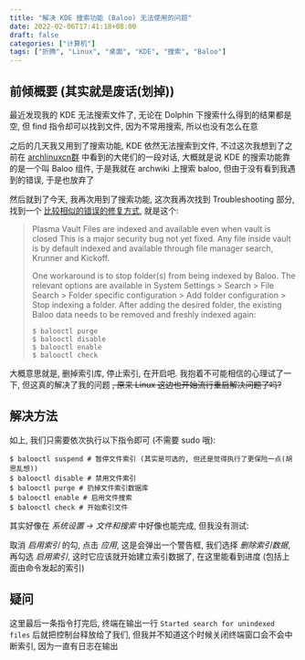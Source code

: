 ```yaml
---
title: "解决 KDE 搜索功能 (Baloo) 无法使用的问题"
date: 2022-02-06T17:41:18+08:00
draft: false
categories: ["计算机"]
tags: ["折腾", "Linux", "桌面", "KDE", "搜索", "Baloo"]
---
```


## 前倾概要 (其实就是废话(划掉))
最近发现我的 KDE 无法搜索文件了, 无论在 Dolphin 下搜索什么得到的结果都是空, 但 find 指令却可以找到文件, 因为不常用搜索, 所以也没有怎么在意

之后的几天我又用到了搜索功能, KDE 依然无法搜索到文件, 不过这次我想到了之前在 [archlinuxcn群](https://t.me/archlinuxcn_group) 中看到的大佬们的一段对话, 大概就是说 KDE 的搜索功能靠的是一个叫 Baloo 组件, 于是我就在 archwiki 上搜索 baloo, 但由于没有看到我遇到的错误, 于是也放弃了

然后就到了今天, 我再次用到了搜索功能, 这次我再次找到 Troubleshooting 部分, 找到一个 [比较相似的错误的修复方式](https://wiki.archlinux.org/title/Baloo#Troubleshooting), 就是这个:
> Plasma Vault Files are indexed and available even when vault is closed
This is a major security bug not yet fixed. Any file inside vault is by default indexed and available through file manager search, Krunner and Kickoff.
>
> One workaround is to stop folder(s) from being indexed by Baloo. The relevant options are available in System Settings > Search > File Search > Folder specific configuration > Add folder configuration > Stop indexing a folder. After adding the desired folder, the existing Baloo data needs to be removed and freshly indexed again:
>
> ```shell
> $ balooctl purge
> $ balooctl disable
> $ balooctl enable
> $ balooctl check
> ```

大概意思就是, 删掉索引库, 停止索引, 在开启吧. 我抱着不可能相信的心理试了一下, 但这真的解决了我的问题 ~~, 原来 Linux 这边也开始流行重启解决问题了吗?~~


## 解决方法
如上, 我们只需要依次执行以下指令即可 (不需要 sudo 哦):
```shell
$ balooctl suspend # 暂停文件索引 (其实是可选的, 但还是觉得执行了更保险一点(胡思乱想))
$ balooctl disable # 禁用文件索引
$ balooctl purge # 扔掉文件索引数据库
$ balooctl enable # 启用文件搜索
$ balooctl check # 开始索引文件
```

其实好像在 *系统设置 -> 文件和搜索* 中好像也能完成, 但我没有测试:

取消 *启用索引* 的勾, 点击 *应用*, 这是会弹出一个警告框, 我们选择 *删除索引数据*, 再勾选 *启用索引*, 这时它应该就开始建立索引数据了, 在这里能看到进度 (包括上面由命令发起的索引)


## 疑问
这里最后一条指令打完后, 终端在输出一行 ```Started search for unindexed files``` 后就把控制台释放给了我们, 但我并不知道这个时候关闭终端窗口会不会中断索引, 因为一直有日志在输出
